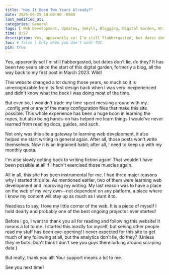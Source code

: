 ```yaml
---
title: "Has It Been Two Years Already?"
date: 2025-06-25 18:00:00 -0500
last_modified_at:
categories: General
tags: [ Web Development, Updates, Jekyll, Blogging, Digital Garden, Writing, Milestones ]
time: 0:57
description: Yes, apparently so! I'm still flabbergasted, but dates don't lie, do they? It has been two years since the start of this digital garden, formerly a blog, all the way back to my first post in March 2023. Wild!
toc: # false | Only when you don't want TOC.  
pin: true
---
```


Yes, apparently so! I'm still flabbergasted, but dates don't lie, do they? It has been two years since the start of this digital garden, formerly a blog, all the way back to my first post in March 2023. Wild!

This website changed a lot during those years, so much so it is unrecognizable from its first design back when I was very inexperienced and didn't know what the heck I was doing most of the time.

But even so, I wouldn't trade my time spent messing around with my _config.yml or any of the many configuration files that make this site possible. This whole experience has been a huge boon in learning the ropes, but also being hands-on has helped me learn things I would've never learned from reading docs, guides, and such.

Not only was this site a gateway to learning web development, it also helped me start writing in general again. After all, those posts won't write themselves. Now it is an ingrained habit; after all, I need to keep up with my monthly quota.

I'm also slowly getting back to writing fiction again! That wouldn't have been possible at all if I hadn't exercised those muscles again.

All in all, this site has been instrumental for me. I had three major reasons why I started this site. As mentioned earlier, two of them were learning web development and improving my writing. My last reason was to have a place on the web of my very own—not dependent on any platform, a place where I know my content will stay up as much as I want it to.

Needless to say, I love my little corner of the web. It is a piece of myself I hold dearly and probably one of the best ongoing projects I ever started!

Before I go, I want to thank you all for reading and following this website! It means a lot to me. I started this mostly for myself, but seeing other people read my stuff has been eye-opening! I never expected for this site to get much of any following at all, but the analytics don't lie, do they? (Unless they're bots. Don't think I don't see you guys there lurking around scraping data.)

But really, thank you all! Your support means a lot to me.

See you next time!
